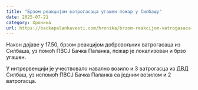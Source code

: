 ```yaml
---
title: "Брзом реакцијом ватрогасаца угашен пожар у Силбашу"
date: 2025-07-21
category: Хроника
url: https://backapalankavesti.com/hronika/brzom-reakcijom-vatrogasaca-ugasen-pozar-u-silbasu/
---
```


Након дојаве у 17.50, брзом реакцијом добровољних ватрогасаца из Силбаша, уз помоћ ПВСЈ Бачка Паланка, пожар је локализован и брзо угашен.

У интрервенцији је учествовало навално возило и 3 ватрогасца из ДВД Силбаш, уз испомоћ ПВСЈ Бачка Паланка са једним возилом и 2 ватрогасца.
